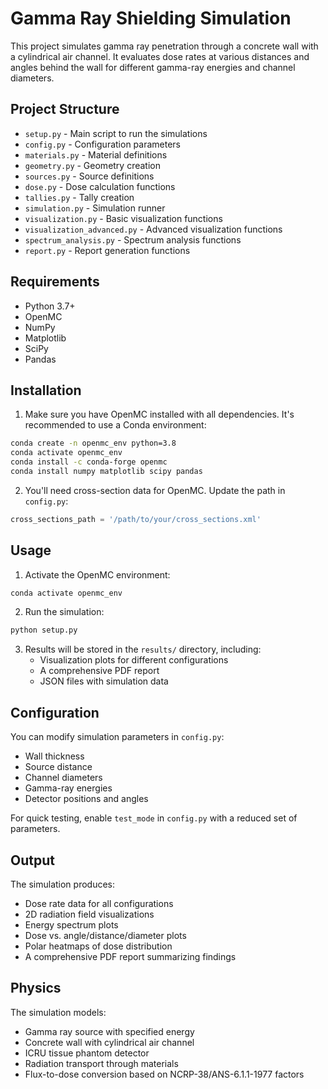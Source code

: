 # Gamma Ray Shielding Simulation

This project simulates gamma ray penetration through a concrete wall with a cylindrical air channel. It evaluates dose rates at various distances and angles behind the wall for different gamma-ray energies and channel diameters.

## Project Structure

- `setup.py` - Main script to run the simulations
- `config.py` - Configuration parameters
- `materials.py` - Material definitions
- `geometry.py` - Geometry creation
- `sources.py` - Source definitions
- `dose.py` - Dose calculation functions
- `tallies.py` - Tally creation
- `simulation.py` - Simulation runner
- `visualization.py` - Basic visualization functions
- `visualization_advanced.py` - Advanced visualization functions
- `spectrum_analysis.py` - Spectrum analysis functions
- `report.py` - Report generation functions

## Requirements

- Python 3.7+
- OpenMC
- NumPy
- Matplotlib
- SciPy
- Pandas

## Installation

1. Make sure you have OpenMC installed with all dependencies. It's recommended to use a Conda environment:

```bash
conda create -n openmc_env python=3.8
conda activate openmc_env
conda install -c conda-forge openmc
conda install numpy matplotlib scipy pandas
```

2. You'll need cross-section data for OpenMC. Update the path in `config.py`:

```python
cross_sections_path = '/path/to/your/cross_sections.xml'
```

## Usage

1. Activate the OpenMC environment:

```bash
conda activate openmc_env
```

2. Run the simulation:

```bash
python setup.py
```

3. Results will be stored in the `results/` directory, including:
   - Visualization plots for different configurations
   - A comprehensive PDF report
   - JSON files with simulation data

## Configuration

You can modify simulation parameters in `config.py`:

- Wall thickness
- Source distance
- Channel diameters
- Gamma-ray energies
- Detector positions and angles

For quick testing, enable `test_mode` in `config.py` with a reduced set of parameters.

## Output

The simulation produces:
- Dose rate data for all configurations
- 2D radiation field visualizations
- Energy spectrum plots
- Dose vs. angle/distance/diameter plots
- Polar heatmaps of dose distribution
- A comprehensive PDF report summarizing findings

## Physics

The simulation models:
- Gamma ray source with specified energy
- Concrete wall with cylindrical air channel
- ICRU tissue phantom detector
- Radiation transport through materials
- Flux-to-dose conversion based on NCRP-38/ANS-6.1.1-1977 factors 